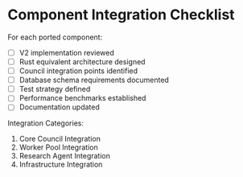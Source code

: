 # Component Integration Checklist

For each ported component:
- [ ] V2 implementation reviewed
- [ ] Rust equivalent architecture designed
- [ ] Council integration points identified
- [ ] Database schema requirements documented
- [ ] Test strategy defined
- [ ] Performance benchmarks established
- [ ] Documentation updated

Integration Categories:
1. Core Council Integration
2. Worker Pool Integration
3. Research Agent Integration
4. Infrastructure Integration

